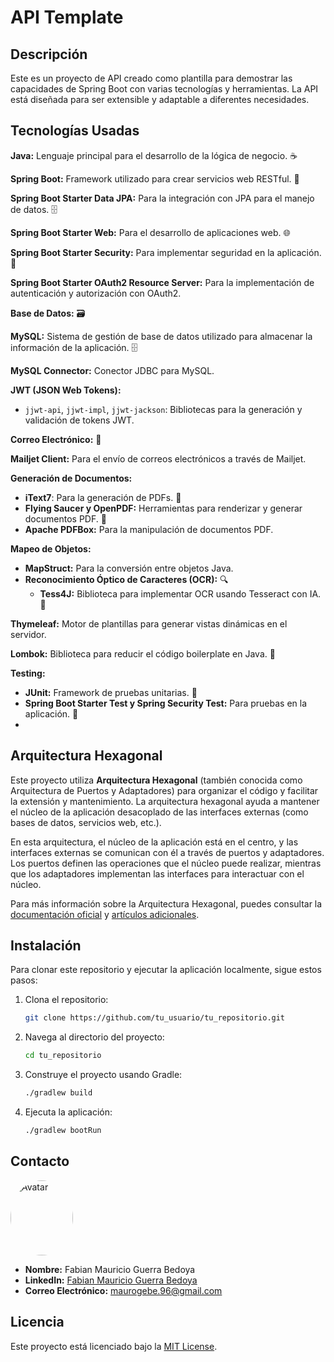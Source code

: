 # API Template

## Descripción

Este es un proyecto de API creado como plantilla para demostrar las capacidades de Spring Boot con varias tecnologías y herramientas. La API está diseñada para ser extensible y adaptable a diferentes necesidades.

## Tecnologías Usadas

**Java:** Lenguaje principal para el desarrollo de la lógica de negocio. :coffee:

**Spring Boot:** Framework utilizado para crear servicios web RESTful. :herb:

**Spring Boot Starter Data JPA:** Para la integración con JPA para el manejo de datos. :file_cabinet:

**Spring Boot Starter Web:** Para el desarrollo de aplicaciones web. :globe_with_meridians:

**Spring Boot Starter Security:** Para implementar seguridad en la aplicación. :closed_lock_with_key:

**Spring Boot Starter OAuth2 Resource Server:** Para la implementación de autenticación y autorización con OAuth2.

**Base de Datos:** :card_file_box:

**MySQL:** Sistema de gestión de base de datos utilizado para almacenar la información de la aplicación. :file_cabinet:

**MySQL Connector:** Conector JDBC para MySQL.

**JWT (JSON Web Tokens):**

- `jjwt-api`, `jjwt-impl`, `jjwt-jackson`: Bibliotecas para la generación y validación de tokens JWT.

**Correo Electrónico:** :email:

**Mailjet Client:** Para el envío de correos electrónicos a través de Mailjet.

**Generación de Documentos:**

- **iText7**: Para la generación de PDFs. :page_facing_up:
- **Flying Saucer y OpenPDF:** Herramientas para renderizar y generar documentos PDF. :page_facing_up:
- **Apache PDFBox:** Para la manipulación de documentos PDF.

**Mapeo de Objetos:**

- **MapStruct:** Para la conversión entre objetos Java.
- **Reconocimiento Óptico de Caracteres (OCR):** :mag:
   - **Tess4J:** Biblioteca para implementar OCR usando Tesseract con IA. :robot:

**Thymeleaf:** Motor de plantillas para generar vistas dinámicas en el servidor.

**Lombok:** Biblioteca para reducir el código boilerplate en Java. :wrench:

**Testing:**

- **JUnit:** Framework de pruebas unitarias. :microscope:
- **Spring Boot Starter Test y Spring Security Test:** Para pruebas en la aplicación. :test_tube:
- 
## Arquitectura Hexagonal

Este proyecto utiliza **Arquitectura Hexagonal** (también conocida como Arquitectura de Puertos y Adaptadores) para organizar el código y facilitar la extensión y mantenimiento. La arquitectura hexagonal ayuda a mantener el núcleo de la aplicación desacoplado de las interfaces externas (como bases de datos, servicios web, etc.).

En esta arquitectura, el núcleo de la aplicación está en el centro, y las interfaces externas se comunican con él a través de puertos y adaptadores. Los puertos definen las operaciones que el núcleo puede realizar, mientras que los adaptadores implementan las interfaces para interactuar con el núcleo.

Para más información sobre la Arquitectura Hexagonal, puedes consultar la [documentación oficial](https://en.wikipedia.org/wiki/Hexagonal_architecture_(software)) y [artículos adicionales](https://www.dddcommunity.org/ddd/hexagonal-architecture/).

## Instalación

Para clonar este repositorio y ejecutar la aplicación localmente, sigue estos pasos:

1. Clona el repositorio:
    ```bash
    git clone https://github.com/tu_usuario/tu_repositorio.git
    ```

2. Navega al directorio del proyecto:
    ```bash
    cd tu_repositorio
    ```

3. Construye el proyecto usando Gradle:
    ```bash
    ./gradlew build
    ```

4. Ejecuta la aplicación:
    ```bash
    ./gradlew bootRun
    ```

## Contacto


<img src="https://i.imgur.com/sXKJZmn.jpg" alt="Avatar" style="border-radius: 50%; width: 100px; height: 120px;" />

- **Nombre:** Fabian Mauricio Guerra Bedoya
- **LinkedIn:** [Fabian Mauricio Guerra Bedoya](https://www.linkedin.com/in/fabian-mauricio-guerra-bedoya)
- **Correo Electrónico:** maurogebe.96@gmail.com

## Licencia

Este proyecto está licenciado bajo la [MIT License](LICENSE).

